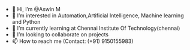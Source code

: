 - 👋 Hi, I’m @Aswin M
- 👀 I’m interested in Automation,Artificial Intelligence, Machine learning and Python
- 🌱 I’m currently learning at Chennai Institute Of Technology(chennai)
- 💞️ I’m looking to collaborate on projects
- 📫 How to reach me (Contact: (+91) 9150155983)

<!---
Aswin-M-The-Coder/Aswin-M-The-Coder is a ✨ special ✨ repository because its `README.md` (this file) appears on your GitHub profile.
You can click the Preview link to take a look at your changes.
--->
